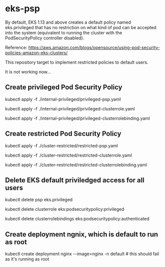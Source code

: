 # eks-psp

By default, EKS 1.13 and above creates a default policy named eks.privileged that has no restriction on what kind of pod can be accepted into the system (equivalent to running the cluster with the PodSecurityPolicy controller disabled).

Reference: https://aws.amazon.com/blogs/opensource/using-pod-security-policies-amazon-eks-clusters/

This repository target to implement restricted policies to default users.

It is not working now...

## Create privileged Pod Security Policy
kubectl apply -f ./internal-privileged/privileged-psp.yaml

kubectl apply -f ./internal-privileged/privileged-clusterrole.yaml

kubectl apply -f ./internal-privileged/privileged-clusterrolebinding.yaml


## Create restricted Pod Security Policy
kubectl apply -f ./cluster-restricted/restricted-psp.yaml

kubectl apply -f ./cluster-restricted/restricted-clusterrole.yaml

kubectl apply -f ./cluster-restricted/restricted-clusterrolebinding.yaml


## Delete EKS default priviledged access for all users
kubectl delete psp eks.privileged

kubectl delete clusterrole eks:podsecuritypolicy:privileged

kubectl delete clusterrolebindings eks:podsecuritypolicy:authenticated


## Create deployment ngnix, which is default to run as root
kubectl create deployment nginx --image=nginx -n default # this should fail as it's running as root
